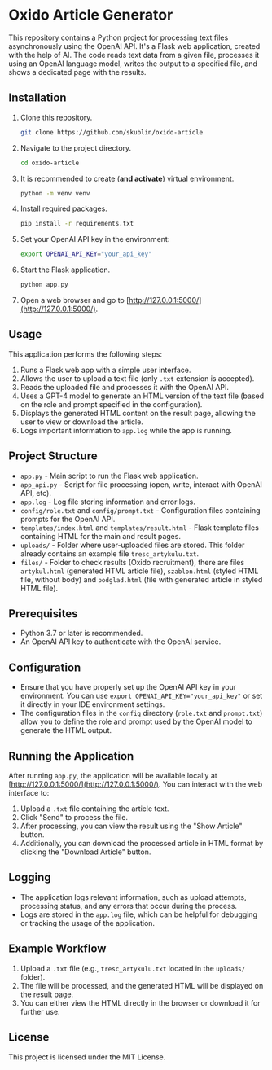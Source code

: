 
# Oxido Article Generator

This repository contains a Python project for processing text files asynchronously using the OpenAI API. It's a Flask web application, created with the help of AI. The code reads text data from a given file, processes it using an OpenAI language model, writes the output to a specified file, and shows a dedicated page with the results.

## Installation
1. Clone this repository.
   ```bash
   git clone https://github.com/skublin/oxido-article
   ```
2. Navigate to the project directory.
   ```bash
   cd oxido-article
   ```
3. It is recommended to create (**and activate**) virtual environment.
   ```bash
   python -m venv venv
   ```
4. Install required packages.
   ```bash
   pip install -r requirements.txt
   ```
5. Set your OpenAI API key in the environment:
   ```bash
   export OPENAI_API_KEY="your_api_key"
   ```
6. Start the Flask application.
   ```bash
   python app.py
   ```
7. Open a web browser and go to [http://127.0.0.1:5000/](http://127.0.0.1:5000/).

## Usage
This application performs the following steps:
1. Runs a Flask web app with a simple user interface.
2. Allows the user to upload a text file (only `.txt` extension is accepted).
3. Reads the uploaded file and processes it with the OpenAI API.
4. Uses a GPT-4 model to generate an HTML version of the text file (based on the role and prompt specified in the configuration).
5. Displays the generated HTML content on the result page, allowing the user to view or download the article.
6. Logs important information to `app.log` while the app is running.

## Project Structure
- `app.py` - Main script to run the Flask web application.
- `app_api.py` - Script for file processing (open, write, interact with OpenAI API, etc).
- `app.log` - Log file storing information and error logs.
- `config/role.txt` and `config/prompt.txt` - Configuration files containing prompts for the OpenAI API.
- `templates/index.html` and `templates/result.html` - Flask template files containing HTML for the main and result pages.
- `uploads/` - Folder where user-uploaded files are stored. This folder already contains an example file `tresc_artykulu.txt`.
- `files/` - Folder to check results (Oxido recruitment), there are files `artykul.html` (generated HTML article file), `szablon.html` (styled HTML file, without body) and `podglad.html` (file with generated article in styled HTML file).

## Prerequisites
- Python 3.7 or later is recommended.
- An OpenAI API key to authenticate with the OpenAI service.

## Configuration
- Ensure that you have properly set up the OpenAI API key in your environment. You can use `export OPENAI_API_KEY="your_api_key"` or set it directly in your IDE environment settings.
- The configuration files in the `config` directory (`role.txt` and `prompt.txt`) allow you to define the role and prompt used by the OpenAI model to generate the HTML output.

## Running the Application
After running `app.py`, the application will be available locally at [http://127.0.0.1:5000/](http://127.0.0.1:5000/). You can interact with the web interface to:
1. Upload a `.txt` file containing the article text.
2. Click "Send" to process the file.
3. After processing, you can view the result using the "Show Article" button.
4. Additionally, you can download the processed article in HTML format by clicking the "Download Article" button.

## Logging
- The application logs relevant information, such as upload attempts, processing status, and any errors that occur during the process.
- Logs are stored in the `app.log` file, which can be helpful for debugging or tracking the usage of the application.

## Example Workflow
1. Upload a `.txt` file (e.g., `tresc_artykulu.txt` located in the `uploads/` folder).
2. The file will be processed, and the generated HTML will be displayed on the result page.
3. You can either view the HTML directly in the browser or download it for further use.

## License
This project is licensed under the MIT License.
